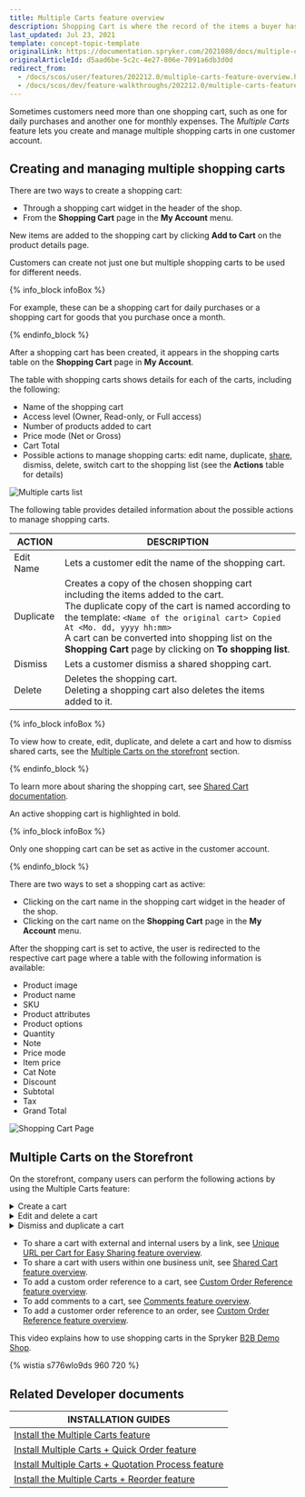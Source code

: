 ```yaml
---
title: Multiple Carts feature overview
description: Shopping Cart is where the record of the items a buyer has ‘picked up’ from the online store is kept. Select products, review them and add more with ease.
last_updated: Jul 23, 2021
template: concept-topic-template
originalLink: https://documentation.spryker.com/2021080/docs/multiple-carts-feature-overview
originalArticleId: d5aad6be-5c2c-4e27-806e-7091a6db3d0d
redirect_from:
  - /docs/scos/user/features/202212.0/multiple-carts-feature-overview.html
  - /docs/scos/dev/feature-walkthroughs/202212.0/multiple-carts-feature-walkthrough.html
---
```


Sometimes customers need more than one shopping cart, such as one for daily purchases and another one for monthly expenses. The *Multiple Carts* feature lets you create and manage multiple shopping carts in one customer account.

## Creating and managing multiple shopping carts

There are two ways to create a shopping cart:

* Through a shopping cart widget in the header of the shop.
* From the **Shopping Cart** page in the **My Account** menu.

New items are added to the shopping cart by clicking **Add to Cart** on the product details page.

Customers can create not just one but multiple shopping carts to be used for different needs.

{% info_block infoBox %}

For example, these can be a shopping cart for daily purchases or a shopping cart for goods that you purchase once a month.

{% endinfo_block %}

After a shopping cart has been created, it appears in the shopping carts table on the **Shopping Cart** page in **My Account**.

The table with shopping carts shows details for each of the carts, including the following:

* Name of the shopping cart
* Access level (Owner, Read-only, or Full access)
* Number of products added to cart
* Price mode (Net or Gross)
* Cart Total
* Possible actions to manage shopping carts: edit name, duplicate, [share](/docs/pbc/all/cart-and-checkout/{{site.version}}/base-shop/shared-carts-feature-overview.html), dismiss, delete, switch cart to the shopping list (see the **Actions** table for details)

![Multiple carts list](https://spryker.s3.eu-central-1.amazonaws.com/docs/Features/Shopping+Cart/Cart/Multiple+Carts+per+User+Feature+Overview/multiple-cart-list.png)

The following table provides detailed information about the possible actions to manage shopping carts.

| ACTION | DESCRIPTION |
| --- | --- |
| Edit Name | Lets a customer edit the name of the shopping cart. |
| Duplicate | Creates a copy of the chosen shopping cart including the items added to the cart.<br>The duplicate copy of the cart is named according to the template: `<Name of the original cart> Copied At <Mo. dd, yyyy hh:mm>` <br>A cart can be converted into shopping list on the **Shopping Cart** page by clicking on **To shopping list**.|
| Dismiss | Lets a customer dismiss a shared shopping cart. |
| Delete | Deletes the shopping cart. <br>Deleting a shopping cart also deletes the items added to it. |

{% info_block infoBox %}

To view how to create, edit, duplicate, and delete a cart and how to dismiss shared carts, see the [Multiple Carts on the storefront](#multiple-carts-per-user-on-the-storefront) section.

{% endinfo_block %}

To learn more about sharing the shopping cart, see [Shared Cart documentation](/docs/pbc/all/cart-and-checkout/{{site.version}}/base-shop/shared-carts-feature-overview.html).

An active shopping cart is highlighted in bold.

{% info_block infoBox %}

Only one shopping cart can be set as active in the customer account.

{% endinfo_block %}

There are two ways to set a shopping cart as active:
* Clicking on the cart name in the shopping cart widget in the header of the shop.
* Clicking on the cart name on the **Shopping Cart** page in the **My Account** menu.

After the shopping cart is set to active, the user is redirected to the respective cart page where a table with the following information is available:

* Product image
* Product name
* SKU
* Product attributes
* Product options
* Quantity
* Note
* Price mode
* Item price
* Cat Note
* Discount
* Subtotal
* Tax
* Grand Total

![Shopping Cart Page](https://spryker.s3.eu-central-1.amazonaws.com/docs/Features/Shopping+Cart/Cart/Multiple+Carts+per+User+Feature+Overview/a-shopping-cart-page.png)

## Multiple Carts on the Storefront
On the storefront, company users can perform the following actions by using the Multiple Carts feature:
<a name="multiple-carts-per-user-on-the-storefront"></a>

<details>
<summary markdown='span'>Create a cart</summary>

![Create a cart](https://spryker.s3.eu-central-1.amazonaws.com/docs/Features/Shopping+Cart/Cart/Multiple+Carts+per+User+Feature+Overview/create-a-cart.gif)
</details>

<details>
<summary markdown='span'>Edit and delete a cart</summary>

![Edit and delete a cart](https://spryker.s3.eu-central-1.amazonaws.com/docs/Features/Shopping+Cart/Cart/Multiple+Carts+per+User+Feature+Overview/manage-a-shopping-cart.gif)
</details>
<details>
<summary markdown='span'>Dismiss and duplicate a cart</summary>

![Dismiss and duplicate a cart](https://spryker.s3.eu-central-1.amazonaws.com/docs/Features/Shopping+Cart/Cart/Multiple+Carts+per+User+Feature+Overview/dismiss-and-duplicate-a-shopping-cart.gif)
</details>

* To share a cart with external and internal users by a link, see [Unique URL per Cart for Easy Sharing feature overview](/docs/pbc/all/cart-and-checkout/{{site.version}}/base-shop/persistent-cart-sharing-feature-overview.html).
* To share a cart with users within one business unit, see [Shared Cart feature overview](/docs/pbc/all/cart-and-checkout/{{site.version}}/base-shop/shared-carts-feature-overview.html#shared-cart-on-the-storefront).
* To add a custom order reference to a cart, see [Custom Order Reference feature overview](/docs/pbc/all/order-management-system/{{site.version}}/base-shop/order-management-feature-overview/custom-order-reference-overview.html).
* To add comments to a cart, see [Comments feature overview](/docs/pbc/all/cart-and-checkout/{{site.version}}/base-shop/comments-feature-overview.html#comments-on-the-storefront).
* To add a customer order reference to an order, see [Custom Order Reference feature overview](/docs/pbc/all/order-management-system/{{site.version}}/base-shop/order-management-feature-overview/custom-order-reference-overview.html).


This video explains how to use shopping carts in the Spryker [B2B Demo Shop](/docs/scos/user/intro-to-spryker/b2b-suite.html).

{% wistia s776wlo9ds 960 720 %}


## Related Developer documents

|INSTALLATION GUIDES  |
|---------|
| [Install the Multiple Carts feature](/docs/pbc/all/cart-and-checkout/{{site.version}}/base-shop/install-and-upgrade/install-features/install-the-multiple-carts-feature.html)  |
| [Install Multiple Carts + Quick Order feature](/docs/pbc/all/cart-and-checkout/{{site.version}}/base-shop/install-and-upgrade/install-features/install-the-multiple-carts-quick-order-feature.html)  |
| [Install Multiple Carts + Quotation Process feature](/docs/pbc/all/cart-and-checkout/{{site.version}}/base-shop/install-and-upgrade/install-features/install-the-multiple-carts-quotation-process-feature.html)  |
| [Install the Multiple Carts + Reorder feature](/docs/pbc/all/cart-and-checkout/{{site.version}}/base-shop/install-and-upgrade/install-features/install-the-multiple-carts-reorder-feature.html)   |

